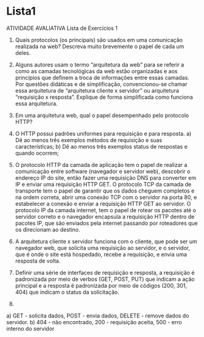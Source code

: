 # Lista1
ATIVIDADE AVALIATIVA Lista de Exercícios 1

1. Quais protocolos (os principais) são usados em uma comunicação realizada na web? Descreva muito brevemente o papel de cada um deles.
2. Alguns autores usam o termo “arquitetura da web” para se referir a como as camadas tecnológicas da web estão organizadas e aos princípios que definem a troca de informações entre essas camadas.
Por questões didáticas e de simplificação, convencionou-se chamar essa arquitetura de “arquitetura cliente x servidor” ou arquitetura “requisição x resposta”. Explique de forma simplificada como funciona essa arquitetura.
3. Em uma arquitetura web, qual o papel desempenhado pelo protocolo HTTP?
4. O HTTP possui padrões uniformes para requisição e para resposta.
a) Dê ao menos três exemplos métodos de requisição e suas
características;
b) Dê ao menos três exemplos status de respostas e quando ocorrem;

1. O protocolo HTTP da camada de aplicação tem o papel de realizar a comunicação entre software (navegador e servidor web), descobrir o endereço IP do site, então fazer uma requisição DNS para converter em IP e enviar uma requisição HTTP GET. O protocolo TCP da camada de transporte tem o papel de garantir que os dados cheguem completos e na ordem correta, abrir uma conexão TCP com o servidor na porta 80, e estabelecer a conexão e enviar a requisição HTTP GET ao servidor. O protocolo IP da camada internet, tem o papel de rotear os pacotes até o servidor correto e o navegador encapsula a requisição HTTP dentro de pacotes IP, que são enviados pela internet passando por roteadores que os direcionam ao destino. 

2. A arquitetura cliente x servidor funciona com o cliente, que pode ser um navegador web, que solicita uma requisição ao servidor, e o servidor, que é onde o site está hospedado, recebe a requisição, e envia uma resposta de volta.

3. Definir uma série de interfaces de requisição e resposta, a requisição é padronizada por meio de verbos (GET, POST, PUT) que indicam a ação principal e a resposta é padronizada por meio de códigos (200, 301, 404) que indicam o status da solicitação.

4.
a) GET - solicita dados, POST - envia dados, DELETE - remove dados do servidor. 
b) 404 - não encontrado, 200 - requisição aceita, 500 - erro interno do servidor
